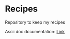 # Recipes
Repository to keep my recipes


Ascii doc documentation: [Link](https://docs.asciidoctor.org/asciidoctor/latest/)
